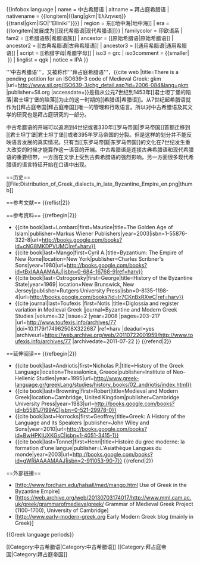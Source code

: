 {{Infobox language
| name        = 中古希腊语
| altname     = 拜占庭希腊语
| nativename  = {{longitem|{{lang|gkm|Ἑλληνική}}<br/>{{transl|gkm|ISO|''Ellinikí''}}}}
| region      = 东[[地中海|地中海]]
| era         = {{longitem|发展成为[[现代希腊语|现代希腊语]]}}
| familycolor = 印欧语系
| fam2        = [[希腊语族|希腊语族]]
| ancestor    = [[原始希腊语|原始希腊语]]
| ancestor2   = [[古典希腊语|古典希腊语]]
| ancestor3   = [[通用希腊语|通用希腊语]]
| script      = [[希腊字母|希腊字母]]
| iso3        = grc
| iso3comment = {{smaller| }}
| linglist    = qgk
| notice      = IPA
}}

'''中古希腊语'''，又被称作'''拜占庭希腊语'''，<ref>{{cite web |title=There is a pending petition for an ISO639-3 code of Medieval Greek: gkm |url=http://www.sil.org/ISO639-3/chg_detail.asp?id=2006-084&lang=gkm |publisher=Sil.org |accessdate=}}</ref>是指从公元7世纪到1453年[[君士坦丁堡的陷落|君士坦丁堡的陷落]]为止的这一时期的[[希腊语|希腊语]]。从7世纪起希腊语就作为[[拜占庭帝国|拜占庭帝国]]唯一的管理和行政语言。所以对中古希腊语及其文学的研究也是拜占庭研究的一部分。

中古希腊语的开端可以追溯到4世纪或者330年[[罗马帝国|罗马帝国]]首都迁移到[[君士坦丁堡|君士坦丁堡]]或者395年罗马帝国的分裂。但是这样的划分并不能反映语言发展的真实情况。只有当[[东罗马帝国|东罗马帝国]]的文化在7世纪发生重大改变的时候才能算作这一语音的开端。中古希腊语是连接古典希腊语和现代希腊语的重要纽带，一方面在文学上受到古典希腊语的强烈影响，另一方面很多现代希腊语的语言特征开始在口语中出现。

==历史==
[[File:Distribution_of_Greek_dialects_in_late_Byzantine_Empire_en.png|thumb]]

==参考文献==
{{reflist|2}}

==参考资料==
{{refbegin|2}}
* {{cite book|last=Lombard|first=Maurice|title=The Golden Age of Islam|publisher=Markus Wiener Publishers|year=2003|isbn=1-55876-322-8|url=http://books.google.com/books?id=cNG8MKDPVUMC|ref=harv}}
* {{cite book|last=Mango|first=Cyril A.|title=Byzantium: The Empire of New Rome|location=New York|publisher=Charles Scribner's Sons|year=1980|url=http://books.google.com/books?id=tBxIAAAAMAAJ|isbn=0-684-16768-9|ref=harv}}
* {{cite book|last=Ostrogorsky|first=George|title=History of the Byzantine State|year=1969| location=New Brunswick, New Jersey|publisher=Rutgers University Press|isbn=0-8135-1198-4|url=http://books.google.com/books?id=Ir7CKnBxRXwC|ref=harv}}
* {{cite journal|last=Toufexis |first=Notis |title=Diglossia and register variation in Medieval Greek |journal=Byzantine and Modern Greek Studies |volume=32 |issue=2 |year=2008 |pages=203–217 |url=http://www.toufexis.info/archives/77 |doi=10.1179/174962508X322687 |ref=harv |deadurl=yes |archiveurl=https://web.archive.org/web/20110722001959/http://www.toufexis.info/archives/77 |archivedate=2011-07-22 }}
{{refend|2}}

==延伸阅读==
{{refbegin|2}}
* {{cite book|last=Andriotis|first=Νicholas P.|title=History of the Greek Language|location=Thessalonica, Greece|publisher=Institute of Neo-Hellenic Studies|year=1995|url=http://www.greek-language.gr/greekLang/studies/history_books/02_andriotis/index.html}}
* {{cite book|last=Browning|first=Robert|title=Medieval and Modern Greek|location=Cambridge, United Kingdom|publisher=Cambridge University Press|year=1983|url=http://books.google.com/books?id=b55B1J7I99AC|isbn=0-521-29978-0}}
* {{cite book|last=Horrocks|first=Geoffrey|title=Greek: A History of the Language and its Speakers |publisher=John Wiley and Sons|year=2010|url=http://books.google.com/books?id=BwHPKIUXKGsC|isbn=1-4051-3415-1}}
* {{cite book|last=Tonnet|first=Henri|title=Histoire du grec moderne: la formation d'une langue|publisher=L'Asiathèque Langues du monde|year=2003|url=http://books.google.com/books?id=gWRiAAAAMAAJ|isbn=2-911053-90-7}}
{{refend|2}}

==外部链接==
* [http://www.fordham.edu/halsall/med/mango.html Use of Greek in the Byzantine Empire]
* [https://web.archive.org/web/20130703174017/http://www.mml.cam.ac.uk/greek/grammarofmedievalgreek/ Grammar of Medieval Greek Project (1100–1700), University of Cambridge]
* [http://www.early-modern-greek.org Early Modern Greek blog (mainly in Greek)]

{{Greek language periods}}

[[Category:中古希腊语|Category:中古希腊语]]
[[Category:拜占庭帝国|Category:拜占庭帝国]]